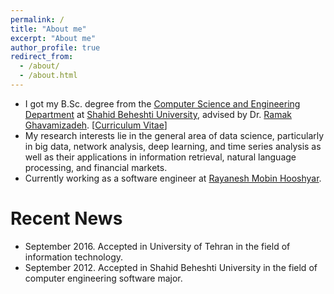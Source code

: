 ```yaml
---
permalink: /
title: "About me"
excerpt: "About me"
author_profile: true
redirect_from: 
  - /about/
  - /about.html
---
```



* I got my B.Sc. degree from the [Computer Science and Engineering Department](http://cse.sbu.ac.ir/) at [Shahid Beheshti University](http://sbu.ac.ir/), advised by Dr. [Ramak Ghavamizadeh](https://cse.sbu.ac.ir/~r-ghavami). [[Curriculum Vitae](https://meysamfozi.github.io/cv/)]
* My research interests lie in the general area of data science, particularly in big data, network analysis, deep learning, and time series analysis as well as their applications in information retrieval, natural language processing, and financial markets.
* Currently working as a software engineer at [Rayanesh Mobin Hooshyar](http://hooshyara.ir/).


# Recent News
* September 2016. Accepted in University of Tehran in the field of information technology.
* September 2012. Accepted in Shahid Beheshti University in the field of computer engineering software major.
